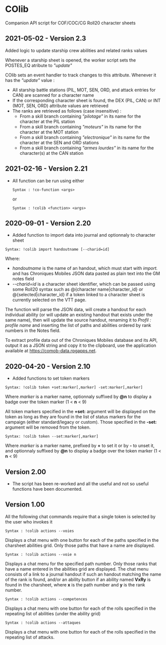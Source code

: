 # COlib

Companion API script for COF/COC/CG Roll20 character sheets

## 2021-05-02 - Version 2.3

Added logic to update starship crew abilities and related ranks values

Whenever a starship sheet is opened, the worker script sets the POSTES_EQ atribute to _"update"_

COlib sets an event handler to track changes to this attribute. Whenever it has the _"update"_ value :

- All starship battle stations (PIL, MOT, SEN, ORD, and attack entries for CAN) are scanned for a character name
- If the corresponding character sheet is found, the DEX (PIL, CAN) or INT (MOT, SEN, ORD) attribute values are retrieved
- The ranks are retrieved as follows (case insensitive) :
  - From a skill branch containing _"pilotage"_ in its name for the character at the PIL station
  - From a skill branch containing _"moteurs"_ in its name for the character at the MOT station
  - From a skill branch containing _"electronique"_ in its name for the character at the SEN and ORD stations
  - From a skill branch containing _"armes lourdes"_ in its name for the character(s) at the CAN station

## 2021-02-16 - Version 2.21

- All function can be run using either

  ```
  Syntax : !co-function <args>
  ```

  or

  ```
  Syntax : !colib <function> <args>
  ```

## 2020-09-01 - Version 2.20

- Added function to import data into journal and optionnaly to character sheet

```
Syntax: !colib import handoutname [--charid=id]
```

Where:

- _handoutname_ is the name of an handout, which must start with _import._ and has Chroniques Mobiles JSON data pasted as plain text into the GM notes field
- _--charid=id_ is a character sheet identifier, which can be passed using some Roll20 syntax such as @{character name|character_id} or @{selected|character_id} if a token linked to a character sheet is currently selected on the VTT page.

The function will parse the JSON data, will create a handout for each individual ability (or will update an existing handout that exists under the same name), then will update the source handout, renaming it to _Profil : profile name_ and inserting the list of paths and abilities ordered by rank numbers in the Notes field.

To extract profile data out of the Chroniques Mobiles database and its API, output it as a JSON string and copy it to the clipboard, use the application available at https://comob-data.rpgapps.net.

## 2020-04-20 - Version 2.10

- Added functions to set token markers

```
Syntax: !colib token +set:marker[,marker] -set:marker[,marker]
```

Where _marker_ is a marker name, optionnaly suffixed by **@n** to display a badge over the token marker (1 < **n** < 9)

All token markers specified in the **+set:** argument will be displayed on the token as long as they are found in the list of status markers for the campaign (either standard/legacy or custom). Those specified in the **-set:** argument will be removed from the token.

```
Syntax: !colib token --set:marker[,marker]
```

Where _marker_ is a marker name, prefixed by **+** to set it or by **-** to unset it, and optionnaly suffixed by **@n** to display a badge over the token marker (1 < **n** < 9)

## Version 2.00

- The script has been re-worked and all the useful and not so useful functions have been documented.

## Version 1.00

All the following chat commands require that a single token is selected by the user who invokes it

```
Syntax : !colib actions --voies
```

Displays a chat menu with one button for each of the paths specified in the charsheet abilities grid. Only those paths that have a name are displayed.

```
Syntax : !colib actions --voie n
```

Displays a chat menu for the specified path number. Only those ranks that have a name entered in the abilities grid are displayed. The chat menu consists of a link to a journal handout if such an handout matching the name of the rank is found, and/or an ability button if an ability named **VxRy** is found in the charsheet, where **x** is the path number and **y** is the rank number.

```
Syntax : !colib actions --competences
```

Displays a chat menu with one button for each of the rolls specified in the repeating list of abilities (under the ability grid)

```
Syntax : !colib actions --attaques
```

Displays a chat menu with one button for each of the rolls specified in the repeating list of attacks.
